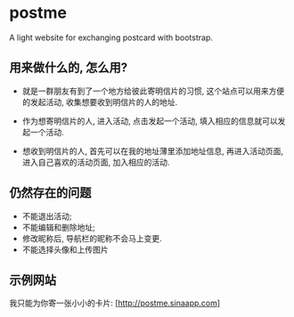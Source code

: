 postme
======

A light website for exchanging postcard with bootstrap.

用来做什么的, 怎么用?
------

* 就是一群朋友有到了一个地方给彼此寄明信片的习惯, 这个站点可以用来方便的发起活动, 收集想要收到明信片的人的地址.

* 作为想寄明信片的人, 进入活动, 点击发起一个活动, 填入相应的信息就可以发起一个活动.

* 想收到明信片的人, 首先可以在我的地址薄里添加地址信息, 再进入活动页面, 进入自己喜欢的活动页面, 加入相应的活动.

仍然存在的问题
------
* 不能退出活动;
* 不能编辑和删除地址;
* 修改昵称后, 导航栏的昵称不会马上变更.
* 不能选择头像和上传图片

示例网站
-----
我只能为你寄一张小小的卡片: [http://postme.sinaapp.com]
